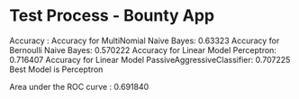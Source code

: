 # Test Process - Bounty App

Accuracy :
Accuracy for MultiNomial Naive Bayes: 0.63323
Accuracy for Bernoulli Naive Bayes: 0.570222
Accuracy for Linear Model Perceptron: 0.716407
Accuracy for Linear Model PassiveAggressiveClassifier: 0.707225
Best Model is Perceptron


Area under the ROC curve : 0.691840







